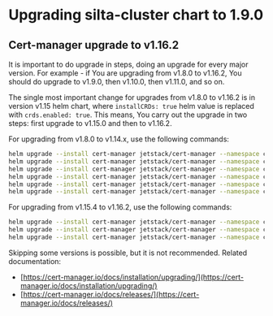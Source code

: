# Upgrading silta-cluster chart to 1.9.0

## Cert-manager upgrade to v1.16.2

It is important to do upgrade in steps, doing an upgrade for every major version. For example - if You are upgrading from v1.8.0 to v1.16.2, You should do upgrade to v1.9.0, then v1.10.0, then v1.11.0, and so on.

The single most important change for upgrades from v1.8.0 to v1.16.2 is in version v1.15 helm chart, where `installCRDs: true` helm value is replaced with `crds.enabled: true`. 
This means, You carry out the upgrade in two steps: first upgrade to v1.15.0 and then to v1.16.2.

For upgrading from v1.8.0 to v1.14.x, use the following commands:

```bash
helm upgrade --install cert-manager jetstack/cert-manager --namespace cert-manager --create-namespace --version v1.9.0 --set installCRDs=true --set global.logLevel=1
helm upgrade --install cert-manager jetstack/cert-manager --namespace cert-manager --create-namespace --version v1.10.0 --set installCRDs=true --set global.logLevel=1
helm upgrade --install cert-manager jetstack/cert-manager --namespace cert-manager --create-namespace --version v1.11.0 --set installCRDs=true --set global.logLevel=1
helm upgrade --install cert-manager jetstack/cert-manager --namespace cert-manager --create-namespace --version v1.12.0 --set installCRDs=true --set global.logLevel=1
helm upgrade --install cert-manager jetstack/cert-manager --namespace cert-manager --create-namespace --version v1.13.0 --set installCRDs=true --set global.logLevel=1
helm upgrade --install cert-manager jetstack/cert-manager --namespace cert-manager --create-namespace --version v1.14.0 --set installCRDs=true --set global.logLevel=1
```

For upgrading from v1.15.4 to v1.16.2, use the following commands:

```bash
helm upgrade --install cert-manager jetstack/cert-manager --namespace cert-manager --create-namespace --version v1.15.0 --set crds.enabled=true --set global.logLevel=1
helm upgrade --install cert-manager jetstack/cert-manager --namespace cert-manager --create-namespace --version v1.15.4 --set crds.enabled=true --set global.logLevel=1
helm upgrade --install cert-manager jetstack/cert-manager --namespace cert-manager --create-namespace --version v1.16.2 --set crds.enabled=true --set global.logLevel=1
```

Skipping some versions is possible, but it is not recommended. 
Related documentation: 
- [https://cert-manager.io/docs/installation/upgrading/](https://cert-manager.io/docs/installation/upgrading/)
- [https://cert-manager.io/docs/releases/](https://cert-manager.io/docs/releases/)
